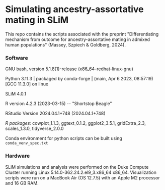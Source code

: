 # Simulating ancestry-assortative mating in SLiM

This repo contains the scripts associated with the preprint "Differentiating mechanism from outcome for ancestry-assortative mating in admixed human populations" (Massey, Szpiech & Goldberg, 2024).

### Software

GNU bash, version 5.1.8(1)-release (x86_64-redhat-linux-gnu)

Python 3.11.3 | packaged by conda-forge | (main, Apr  6 2023, 08:57:19) [GCC 11.3.0] on linux

SLiM 4.0.1

R version 4.2.3 (2023-03-15) -- "Shortstop Beagle"

RStudio Version 2024.04.1+748 (2024.04.1+748)

*R packages:* cowplot_1.1.3, ggtext_0.1.2, ggplot2_3.5.1, gridExtra_2.3, scales_1.3.0, tidyverse_2.0.0          

Conda environment for python scripts can be built using `conda_venv_spec.txt`

### Hardware

SLiM simulations and analysis were performed on the Duke Compute Cluster running Linux 5.14.0-362.24.2.el9_3.x86_64 x86_64. Visualization scripts were run on a MacBook Air (OS 12.7.5) with an Apple M2 processor and 16 GB RAM.

